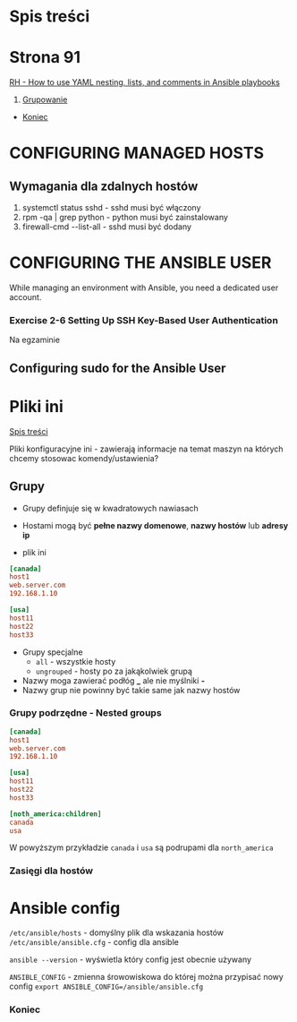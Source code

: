  
# Spis treści

# Strona 91

[RH - How to use YAML nesting, lists, and comments in Ansible playbooks](https://www.redhat.com/sysadmin/yaml-nesting-lists-comments-ansible)

1. [Grupowanie](#grupowanie)
- [Koniec](#Koniec)

# CONFIGURING MANAGED HOSTS
## Wymagania dla zdalnych hostów
1. systemctl status sshd - sshd musi być włączony 
2. rpm -qa | grep python - python musi być zainstalowany 
3. firewall-cmd --list-all - sshd musi być dodany

# CONFIGURING THE ANSIBLE USER

While managing an environment with Ansible, you need a dedicated user account. 

### Exercise 2-6 Setting Up SSH Key-Based User Authentication
Na egzaminie 

## Configuring sudo for the Ansible User



# Pliki ini  
[Spis treści](#spis-treści)

Pliki konfiguracyjne ini - zawierają informacje na temat maszyn na których chcemy stosowac komendy/ustawienia?



## Grupy 

- Grupy definjuje się w kwadratowych nawiasach
- Hostami mogą być **pełne nazwy domenowe**, **nazwy hostów** lub **adresy ip** 

- plik ini
```ini
[canada]
host1
web.server.com
192.168.1.10

[usa]
host11
host22
host33
```

- Grupy specjalne 
    - ```all``` - wszystkie hosty
    - ```ungrouped``` - hosty po za jakąkolwiek grupą
- Nazwy moga zawierać podłóg **_** ale nie myślniki **-**
- Nazwy grup nie powinny być takie same jak nazwy hostów 


### Grupy podrzędne - Nested groups

```ini
[canada]
host1
web.server.com
192.168.1.10

[usa]
host11
host22
host33

[noth_america:children]
canada
usa
```

W powyższym przykładzie ```canada``` i ```usa``` są podrupami dla ```north_america``` 

### Zasięgi dla hostów 




# Ansible config 

```/etc/ansible/hosts``` - domyślny plik dla wskazania hostów 
```/etc/ansible/ansible.cfg``` - config dla ansible

```ansible --version``` - wyświetla który config jest obecnie używany 

```ANSIBLE_CONFIG``` - zmienna śrowowiskowa do której można przypisać nowy config
```export ANSIBLE_CONFIG=/ansible/ansible.cfg```





### Koniec

